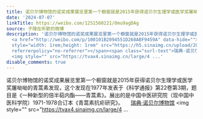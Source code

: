 ```yaml
---
title: 诺贝尔博物馆的诺奖成果展览里第一个橱窗就是2015年获得诺贝尔生理学或医学奖屠呦呦的青蒿素发现，这个发现在1977年发表于《科学通报》第22卷第3期，题目是《一...
date: '2024-07-07'
linkTitle: https://weibo.com/1251560221/Omu9agDAg
source: 子陵在听歌的微博
description: '诺贝尔博物馆的诺奖成果展览里第一个橱窗就是2015年获得诺贝尔生理学或医学奖屠呦呦的青蒿素发现，这个发现在1977年发表于《科学通报》第22卷第3期，题目是《一种新型的倍半萜内酯——青蒿素》。展出的是中国中医研究院（现中国中医科学院）1971-1978合订本《青蒿素抗疟研究》。
  <a href="http://weibo.com/p/100101B2094551D268ABF9459A" data-hide=""><span class="url-icon"><img
  style="width: 1rem;height: 1rem" src="https://h5.sinaimg.cn/upload/2015/09/25/3/timeline_card_small_location_default.png"
  referrerpolicy="no-referrer"></span><span class="surl-text">瑞典·诺贝尔博物馆</span></a>
  <img style="" src="https://tvax4.sinaimg.cn/large/4 ...'
disable_comments: true
---
```

诺贝尔博物馆的诺奖成果展览里第一个橱窗就是2015年获得诺贝尔生理学或医学奖屠呦呦的青蒿素发现，这个发现在1977年发表于《科学通报》第22卷第3期，题目是《一种新型的倍半萜内酯——青蒿素》。展出的是中国中医研究院（现中国中医科学院）1971-1978合订本《青蒿素抗疟研究》。 <a href="http://weibo.com/p/100101B2094551D268ABF9459A" data-hide=""><span class="url-icon"><img style="width: 1rem;height: 1rem" src="https://h5.sinaimg.cn/upload/2015/09/25/3/timeline_card_small_location_default.png" referrerpolicy="no-referrer"></span><span class="surl-text">瑞典·诺贝尔博物馆</span></a> <img style="" src="https://tvax4.sinaimg.cn/large/4 ...